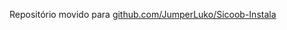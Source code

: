 Repositório movido para [github.com/JumperLuko/Sicoob-Instala](https://github.com/JumperLuko/Sicoob-Instala)